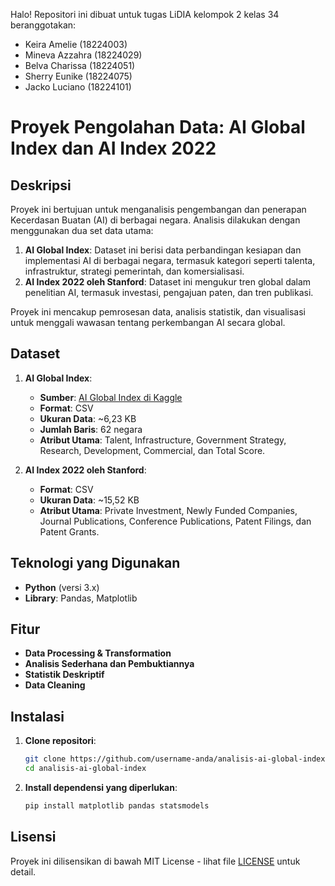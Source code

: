 Halo! Repositori ini dibuat untuk tugas LiDIA kelompok 2 kelas 34 beranggotakan:

- Keira Amelie 	  	(18224003)
- Mineva Azzahra  	(18224029)
- Belva Charissa  	(18224051)
- Sherry Eunike 		(18224075)
- Jacko Luciano 		(18224101)

# Proyek Pengolahan Data: AI Global Index dan AI Index 2022

## Deskripsi

Proyek ini bertujuan untuk menganalisis pengembangan dan penerapan Kecerdasan Buatan (AI) di berbagai negara. Analisis dilakukan dengan menggunakan dua set data utama:

1. **AI Global Index**: Dataset ini berisi data perbandingan kesiapan dan implementasi AI di berbagai negara, termasuk kategori seperti talenta, infrastruktur, strategi pemerintah, dan komersialisasi.
2. **AI Index 2022 oleh Stanford**: Dataset ini mengukur tren global dalam penelitian AI, termasuk investasi, pengajuan paten, dan tren publikasi.

Proyek ini mencakup pemrosesan data, analisis statistik, dan visualisasi untuk menggali wawasan tentang perkembangan AI secara global.

## Dataset

1. **AI Global Index**:
   - **Sumber**: [AI Global Index di Kaggle](https://www.kaggle.com/datasets/katerynameleshenko/ai-index)
   - **Format**: CSV
   - **Ukuran Data**: ~6,23 KB
   - **Jumlah Baris**: 62 negara
   - **Atribut Utama**: Talent, Infrastructure, Government Strategy, Research, Development, Commercial, dan Total Score.

2. **AI Index 2022 oleh Stanford**:
   - **Format**: CSV
   - **Ukuran Data**: ~15,52 KB
   - **Atribut Utama**: Private Investment, Newly Funded Companies, Journal Publications, Conference Publications, Patent Filings, dan Patent Grants.

## Teknologi yang Digunakan

- **Python** (versi 3.x)
- **Library**: Pandas, Matplotlib

## Fitur

- **Data Processing & Transformation**
- **Analisis Sederhana dan Pembuktiannya**
- **Statistik Deskriptif**
- **Data Cleaning**

## Instalasi

1. **Clone repositori**:
   ```bash
   git clone https://github.com/username-anda/analisis-ai-global-index.git
   cd analisis-ai-global-index
   ```

2. **Install dependensi yang diperlukan**:

   ```bash
   pip install matplotlib pandas statsmodels
   ```

## Lisensi

Proyek ini dilisensikan di bawah MIT License - lihat file [LICENSE](LICENSE) untuk detail.
